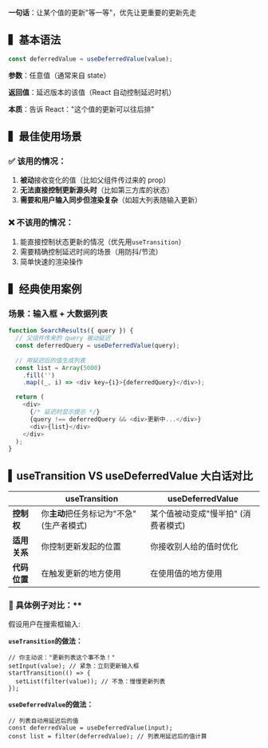 **一句话**：让某个值的更新"等一等"，优先让更重要的更新先走

## ▍基本语法

```javascript
const deferredValue = useDeferredValue(value);
```

**参数**：任意值（通常来自 state）

**返回值**：延迟版本的该值（React 自动控制延迟时机）

**本质**：告诉 React："这个值的更新可以往后排"

## ▍最佳使用场景

### ✅ 该用的情况：

1. **被动**接收变化的值（比如父组件传过来的 prop）
2. **无法直接控制更新源头时**（比如第三方库的状态）
3. **需要和用户输入同步但渲染复杂**（如超大列表随输入更新）

### ❌ 不该用的情况：

1. 能直接控制状态更新的情况（优先用`useTransition`）
2. 需要精确控制延迟时间的场景（用防抖/节流）
3. 简单快速的渲染操作

## ▍经典使用案例

### 场景：输入框 + 大数据列表

```javascript
function SearchResults({ query }) {
  // 父组件传来的 query 被动延迟
  const deferredQuery = useDeferredValue(query);
  
  // 用延迟后的值生成列表
  const list = Array(5000)
    .fill('')
    .map((_, i) => <div key={i}>{deferredQuery}</div>);

  return (
    <div>
      {/* 延迟时显示提示 */}
      {query !== deferredQuery && <div>更新中...</div>}
      <div>{list}</div>
    </div>
  );
}
```

## ▍useTransition VS useDeferredValue 大白话对比


|              | useTransition                             | useDeferredValue                    |
| ------------ | ----------------------------------------- | ----------------------------------- |
| **控制权**   | 你**主动**把任务标记为"不急" (生产者模式) | 某个值被动变成"慢半拍" (消费者模式) |
| **适用关系** | 你控制更新发起的位置                      | 你接收别人给的值时优化              |
| **代码位置** | 在触发更新的地方使用                      | 在使用值的地方使用                  |

### 🌰 具体例子对比：**

假设用户在搜索框输入:

**`useTransition`的做法：**

```
// 你主动说："更新列表这个事不急！"
setInput(value); // 紧急：立刻更新输入框
startTransition(() => {
  setList(filter(value)); // 不急：慢慢更新列表
});
```

**`useDeferredValue`的做法：**

```
// 列表自动用延迟后的值
const deferredValue = useDeferredValue(input); 
const list = filter(deferredValue); // 列表用延迟后的值计算
```
